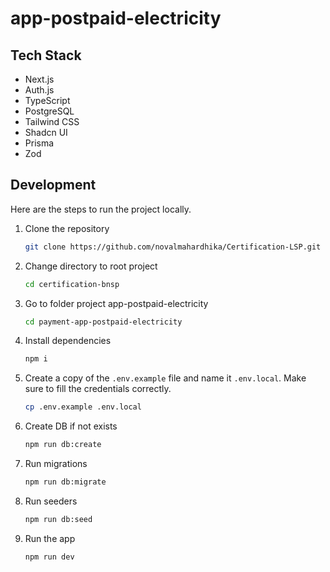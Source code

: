# app-postpaid-electricity

## Tech Stack

- Next.js
- Auth.js
- TypeScript
- PostgreSQL
- Tailwind CSS
- Shadcn UI
- Prisma
- Zod

## Development

Here are the steps to run the project locally.

1. Clone the repository

   ```bash
   git clone https://github.com/novalmahardhika/Certification-LSP.git
   ```

1. Change directory to root project

   ```bash
   cd certification-bnsp
   ```

1. Go to folder project app-postpaid-electricity

   ```bash
   cd payment-app-postpaid-electricity
   ```

1. Install dependencies

   ```bash
   npm i
   ```

1. Create a copy of the `.env.example` file and name it `.env.local`. Make sure to fill the credentials correctly.

   ```bash
   cp .env.example .env.local
   ```

1. Create DB if not exists

   ```bash
   npm run db:create
   ```

1. Run migrations

   ```bash
   npm run db:migrate
   ```

1. Run seeders

   ```bash
   npm run db:seed
   ```

1. Run the app

   ```bash
   npm run dev
   ```
